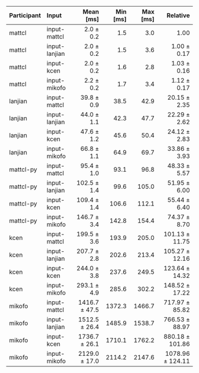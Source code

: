 | Participant | Input | Mean [ms] | Min [ms] | Max [ms] | Relative |
|:---|:---|---:|---:|---:|---:|
| mattcl | input-mattcl | 2.0 ± 0.2 | 1.5 | 3.0 | 1.00 |
| mattcl | input-lanjian | 2.0 ± 0.2 | 1.5 | 3.6 | 1.00 ± 0.17 |
| mattcl | input-kcen | 2.0 ± 0.2 | 1.6 | 2.8 | 1.03 ± 0.16 |
| mattcl | input-mikofo | 2.2 ± 0.2 | 1.7 | 3.4 | 1.12 ± 0.17 |
| lanjian | input-mattcl | 39.8 ± 0.9 | 38.5 | 42.9 | 20.15 ± 2.35 |
| lanjian | input-lanjian | 44.0 ± 1.1 | 42.3 | 47.7 | 22.29 ± 2.62 |
| lanjian | input-kcen | 47.6 ± 1.2 | 45.6 | 50.4 | 24.12 ± 2.83 |
| lanjian | input-mikofo | 66.8 ± 1.1 | 64.9 | 69.7 | 33.86 ± 3.93 |
| mattcl-py | input-mattcl | 95.4 ± 1.0 | 93.1 | 96.8 | 48.33 ± 5.57 |
| mattcl-py | input-lanjian | 102.5 ± 1.4 | 99.6 | 105.0 | 51.95 ± 6.00 |
| mattcl-py | input-kcen | 109.4 ± 1.4 | 106.6 | 112.1 | 55.44 ± 6.40 |
| mattcl-py | input-mikofo | 146.7 ± 3.4 | 142.8 | 154.4 | 74.37 ± 8.70 |
| kcen | input-mattcl | 199.5 ± 3.6 | 193.9 | 205.0 | 101.13 ± 11.75 |
| kcen | input-lanjian | 207.7 ± 2.8 | 202.6 | 213.4 | 105.27 ± 12.16 |
| kcen | input-kcen | 244.0 ± 3.8 | 237.6 | 249.5 | 123.64 ± 14.32 |
| kcen | input-mikofo | 293.1 ± 4.9 | 285.6 | 302.2 | 148.52 ± 17.22 |
| mikofo | input-mattcl | 1416.7 ± 47.5 | 1372.3 | 1466.7 | 717.97 ± 85.82 |
| mikofo | input-lanjian | 1512.5 ± 26.4 | 1485.9 | 1538.7 | 766.53 ± 88.97 |
| mikofo | input-kcen | 1736.7 ± 26.1 | 1710.1 | 1762.2 | 880.18 ± 101.86 |
| mikofo | input-mikofo | 2129.0 ± 17.0 | 2114.2 | 2147.6 | 1078.96 ± 124.11 |
